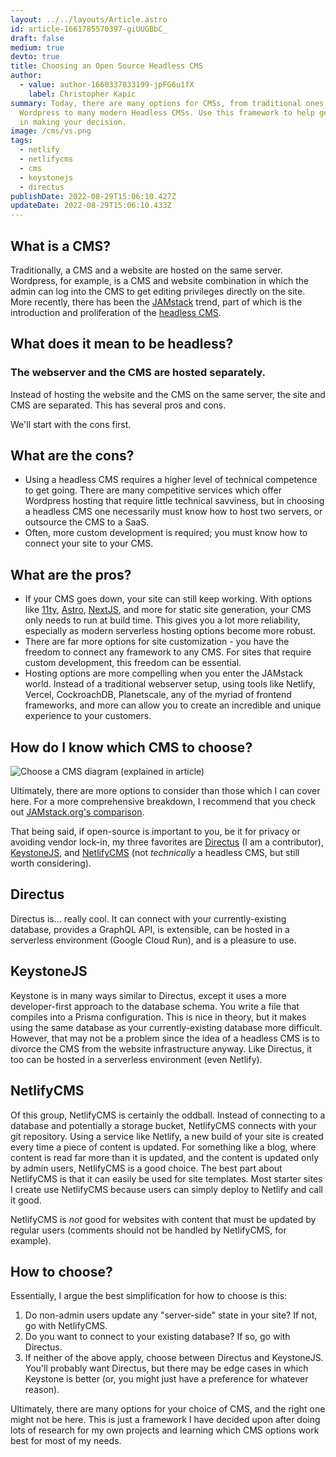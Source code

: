 ```yaml
---
layout: ../../layouts/Article.astro
id: article-1661785570397-giUUGBbC_
draft: false
medium: true
devto: true
title: Choosing an Open Source Headless CMS
author:
  - value: author-1660337033199-jpFG6u1fX
    label: Christopher Kapic
summary: Today, there are many options for CMSs, from traditional ones like
  Wordpress to many modern Headless CMSs. Use this framework to help get started
  in making your decision.
image: /cms/vs.png
tags:
  - netlify
  - netlifycms
  - cms
  - keystonejs
  - directus
publishDate: 2022-08-29T15:06:10.427Z
updateDate: 2022-08-29T15:06:10.433Z
---
```

## What is a CMS?

T﻿raditionally, a CMS and a website are hosted on the same server. Wordpress, for example, is a CMS and website combination in which the admin can log into the CMS to get editing privileges directly on the site. More recently, there has been the [JAMstack](https://jamstack.org/) trend, part of which is the introduction and proliferation of the [headless CMS](https://jamstack.org/headless-cms/).

## What does it mean to be headless?

### The webserver and the CMS are hosted separately.

I﻿nstead of hosting the website and the CMS on the same server, the site and CMS are separated. This has several pros and cons.

W﻿e'll start with the cons first.

## W﻿hat are the cons?

* U﻿sing a headless CMS requires a higher level of technical competence to get going. There are many competitive services which offer Wordpress hosting that require little technical savviness, but in choosing a headless CMS one necessarily must know how to host two servers, or outsource the CMS to a SaaS.
* O﻿ften, more custom development is required; you must know how to connect your site to your CMS.

## W﻿hat are the pros?

* ﻿If your CMS goes down, your site can still keep working. With options like [11ty](https://www.11ty.dev/), [Astro](https://astro.build/), [NextJS](https://nextjs.org/), and more for static site generation, your CMS only needs to run at build time. This gives you a lot more reliability, especially as modern serverless hosting options become more robust.
* T﻿here are far more options for site customization - you have the freedom to connect any framework to any CMS. For sites that require custom development, this freedom can be essential.
* H﻿osting options are more compelling when you enter the JAMstack world. Instead of a traditional webserver setup, using tools like Netlify, Vercel, CockroachDB, Planetscale, any of the myriad of frontend frameworks, and more can allow you to create an incredible and unique experience to your customers.

## How do I know which CMS to choose?

![Choose a CMS diagram (explained in article)](/cms/choose-a-cms.png)

U﻿ltimately, there are more options to consider than those which I can cover here. For a more comprehensive breakdown, I recommend that you check out [JAMstack.org's comparison](https://jamstack.org/headless-cms/).

T﻿hat being said, if open-source is important to you, be it for privacy or avoiding vendor lock-in, my three favorites are [Directus](https://directus.io/) (I am a contributor), [KeystoneJS](https://keystonejs.com/), and [NetlifyCMS](https://www.netlifycms.org/) (not *technically* a headless CMS, but still worth considering).

## D﻿irectus

D﻿irectus is... really cool. It can connect with your currently-existing database, provides a GraphQL API, is extensible, can be hosted in a serverless environment (Google Cloud Run), and is a pleasure to use.

## K﻿eystoneJS

K﻿eystone is in many ways similar to Directus, except it uses a more developer-first approach to the database schema. You write a file that compiles into a Prisma configuration. This is nice in theory, but it makes using the same database as your currently-existing database more difficult. However, that may not be a problem since the idea of a headless CMS is to divorce the CMS from the website infrastructure anyway. Like Directus, it too can be hosted in a serverless environment (even Netlify).

## N﻿etlifyCMS

O﻿f this group, NetlifyCMS is certainly the oddball. Instead of connecting to a database and potentially a storage bucket, NetlifyCMS connects with your git repository. Using a service like Netlify, a new build of your site is created every time a piece of content is updated. For something like a blog, where content is read far more than it is updated, and the content is updated only by admin users, NetlifyCMS is a good choice. The best part about NetlifyCMS is that it can easily be used for site templates. Most starter sites I create use NetlifyCMS because users can simply deploy to Netlify and call it good.

N﻿etlifyCMS is *not* good for websites with content that must be updated by regular users (comments should not be handled by NetlifyCMS, for example).

## H﻿ow to choose?

E﻿ssentially, I argue the best simplification for how to choose is this:

1. D﻿o non-admin users update any "server-side" state in your site? If not, go with NetlifyCMS.
2. D﻿o you want to connect to your existing database? If so, go with Directus.
3. I﻿f neither of the above apply, choose between Directus and KeystoneJS. You'll probably want Directus, but there may be edge cases in which Keystone is better (or, you might just have a preference for whatever reason).

U﻿ltimately, there are many options for your choice of CMS, and the right one might not be here. This is just a framework I have decided upon after doing lots of research for my own projects and learning which CMS options work best for most of my needs.